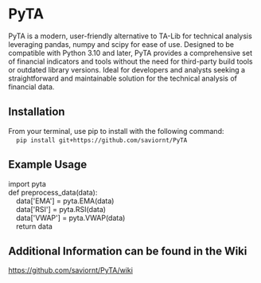 # PyTA
PyTA is a modern, user-friendly alternative to TA-Lib for technical analysis leveraging pandas, numpy and scipy for ease of use. Designed to be compatible with Python 3.10 and later, PyTA provides a comprehensive set of financial indicators and tools without the need for third-party build tools or outdated library versions. Ideal for developers and analysts seeking a straightforward and maintainable solution for the technical analysis of financial data.

## Installation
From your terminal, use pip to install with the following command:<br/>
&nbsp;&nbsp;&nbsp;&nbsp;`pip install git+https://github.com/saviornt/PyTA`

## Example Usage
import pyta<br/>
def preprocess_data(data):<br/>
&nbsp;&nbsp;&nbsp;&nbsp;data['EMA'] = pyta.EMA(data)<br/>
&nbsp;&nbsp;&nbsp;&nbsp;data['RSI'] = pyta.RSI(data)<br/>
&nbsp;&nbsp;&nbsp;&nbsp;data['VWAP'] = pyta.VWAP(data)<br/>
&nbsp;&nbsp;&nbsp;&nbsp;return data

## Additional Information can be found in the Wiki
https://github.com/saviornt/PyTA/wiki
